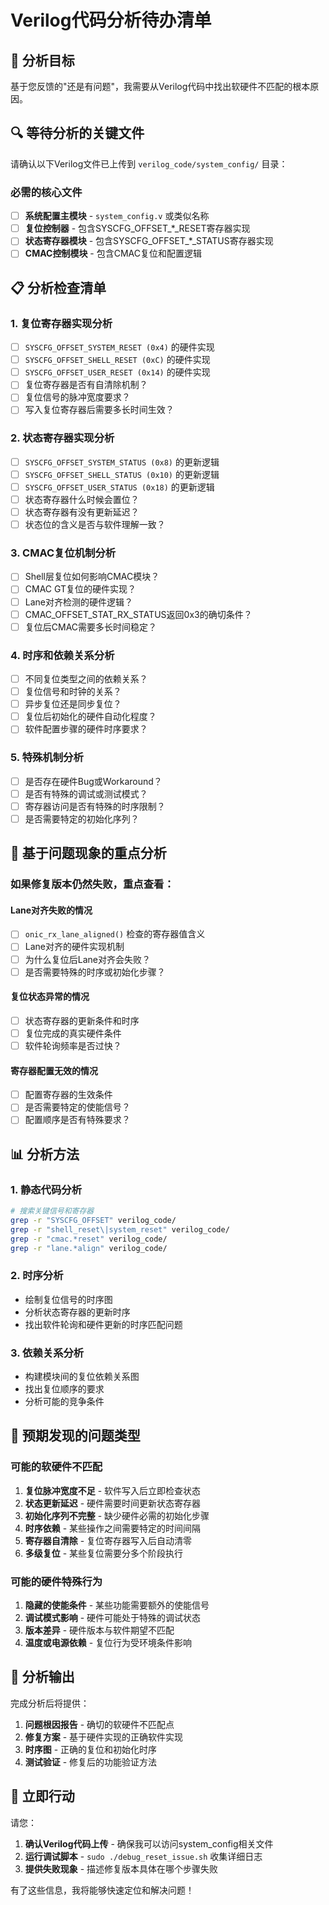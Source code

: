 # Verilog代码分析待办清单

## 🎯 分析目标

基于您反馈的"还是有问题"，我需要从Verilog代码中找出软硬件不匹配的根本原因。

## 🔍 等待分析的关键文件

请确认以下Verilog文件已上传到 `verilog_code/system_config/` 目录：

### 必需的核心文件
- [ ] **系统配置主模块** - `system_config.v` 或类似名称
- [ ] **复位控制器** - 包含SYSCFG_OFFSET_*_RESET寄存器实现
- [ ] **状态寄存器模块** - 包含SYSCFG_OFFSET_*_STATUS寄存器实现
- [ ] **CMAC控制模块** - 包含CMAC复位和配置逻辑

## 📋 分析检查清单

### 1. 复位寄存器实现分析
- [ ] `SYSCFG_OFFSET_SYSTEM_RESET (0x4)` 的硬件实现
- [ ] `SYSCFG_OFFSET_SHELL_RESET (0xC)` 的硬件实现  
- [ ] `SYSCFG_OFFSET_USER_RESET (0x14)` 的硬件实现
- [ ] 复位寄存器是否有自清除机制？
- [ ] 复位信号的脉冲宽度要求？
- [ ] 写入复位寄存器后需要多长时间生效？

### 2. 状态寄存器实现分析
- [ ] `SYSCFG_OFFSET_SYSTEM_STATUS (0x8)` 的更新逻辑
- [ ] `SYSCFG_OFFSET_SHELL_STATUS (0x10)` 的更新逻辑
- [ ] `SYSCFG_OFFSET_USER_STATUS (0x18)` 的更新逻辑  
- [ ] 状态寄存器什么时候会置位？
- [ ] 状态寄存器有没有更新延迟？
- [ ] 状态位的含义是否与软件理解一致？

### 3. CMAC复位机制分析
- [ ] Shell层复位如何影响CMAC模块？
- [ ] CMAC GT复位的硬件实现？
- [ ] Lane对齐检测的硬件逻辑？
- [ ] CMAC_OFFSET_STAT_RX_STATUS返回0x3的确切条件？
- [ ] 复位后CMAC需要多长时间稳定？

### 4. 时序和依赖关系分析
- [ ] 不同复位类型之间的依赖关系？
- [ ] 复位信号和时钟的关系？
- [ ] 异步复位还是同步复位？
- [ ] 复位后初始化的硬件自动化程度？
- [ ] 软件配置步骤的硬件时序要求？

### 5. 特殊机制分析
- [ ] 是否存在硬件Bug或Workaround？
- [ ] 是否有特殊的调试或测试模式？
- [ ] 寄存器访问是否有特殊的时序限制？
- [ ] 是否需要特定的初始化序列？

## 🚨 基于问题现象的重点分析

### 如果修复版本仍然失败，重点查看：

#### Lane对齐失败的情况
- [ ] `onic_rx_lane_aligned()` 检查的寄存器值含义
- [ ] Lane对齐的硬件实现机制
- [ ] 为什么复位后Lane对齐会失败？
- [ ] 是否需要特殊的时序或初始化步骤？

#### 复位状态异常的情况  
- [ ] 状态寄存器的更新条件和时序
- [ ] 复位完成的真实硬件条件
- [ ] 软件轮询频率是否过快？

#### 寄存器配置无效的情况
- [ ] 配置寄存器的生效条件
- [ ] 是否需要特定的使能信号？
- [ ] 配置顺序是否有特殊要求？

## 📊 分析方法

### 1. 静态代码分析
```bash
# 搜索关键信号和寄存器
grep -r "SYSCFG_OFFSET" verilog_code/
grep -r "shell_reset\|system_reset" verilog_code/
grep -r "cmac.*reset" verilog_code/
grep -r "lane.*align" verilog_code/
```

### 2. 时序分析
- 绘制复位信号的时序图
- 分析状态寄存器的更新时序
- 找出软件轮询和硬件更新的时序匹配问题

### 3. 依赖关系分析
- 构建模块间的复位依赖关系图
- 找出复位顺序的要求
- 分析可能的竞争条件

## 🎯 预期发现的问题类型

### 可能的软硬件不匹配
1. **复位脉冲宽度不足** - 软件写入后立即检查状态
2. **状态更新延迟** - 硬件需要时间更新状态寄存器
3. **初始化序列不完整** - 缺少硬件必需的初始化步骤
4. **时序依赖** - 某些操作之间需要特定的时间间隔
5. **寄存器自清除** - 复位寄存器写入后自动清零
6. **多级复位** - 某些复位需要分多个阶段执行

### 可能的硬件特殊行为
1. **隐藏的使能条件** - 某些功能需要额外的使能信号
2. **调试模式影响** - 硬件可能处于特殊的调试状态
3. **版本差异** - 硬件版本与软件期望不匹配
4. **温度或电源依赖** - 复位行为受环境条件影响

## 📝 分析输出

完成分析后将提供：

1. **问题根因报告** - 确切的软硬件不匹配点
2. **修复方案** - 基于硬件实现的正确软件实现
3. **时序图** - 正确的复位和初始化时序
4. **测试验证** - 修复后的功能验证方法

## 🚀 立即行动

请您：

1. **确认Verilog代码上传** - 确保我可以访问system_config相关文件
2. **运行调试脚本** - `sudo ./debug_reset_issue.sh` 收集详细日志
3. **提供失败现象** - 描述修复版本具体在哪个步骤失败

有了这些信息，我将能够快速定位和解决问题！